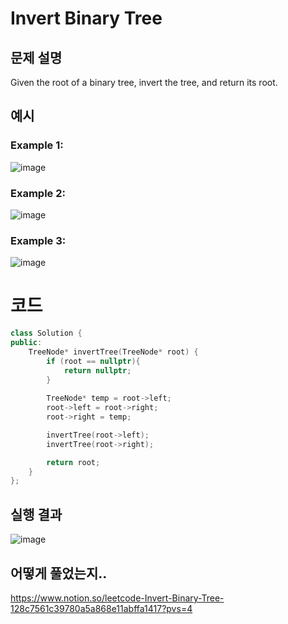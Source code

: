 # Invert Binary Tree

## 문제 설명
Given the root of a binary tree, invert the tree, and return its root.

## 예시

### Example 1:
![image](https://github.com/user-attachments/assets/a8174d6b-a1b9-42fb-8746-53ecd0ebf80f)

### Example 2:
![image](https://github.com/user-attachments/assets/fd3899a2-fa2b-452c-af47-954ff3152ab0)

### Example 3:
![image](https://github.com/user-attachments/assets/0b963716-ce71-46e1-87dc-ac80368741a4)


# 코드

```cpp
class Solution {
public:
    TreeNode* invertTree(TreeNode* root) {
        if (root == nullptr){
            return nullptr;
        }
        
        TreeNode* temp = root->left;
        root->left = root->right;
        root->right = temp;

        invertTree(root->left);
        invertTree(root->right);

        return root;
    }
};
```

## 실행 결과
![image](https://github.com/user-attachments/assets/6c8236b5-4a06-4bbd-92e9-af4b3836ba3c)

## 어떻게 풀었는지..
https://www.notion.so/leetcode-Invert-Binary-Tree-128c7561c39780a5a868e11abffa1417?pvs=4
